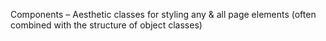 Components – Aesthetic classes for styling any & all page elements (often combined with the structure of object classes)
